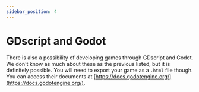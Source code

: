 ```yaml
---
sidebar_position: 4
---
```


# GDscript and Godot

There is also a possibility of developing games through GDscript and Godot. We don't know as much about these as the previous listed, but it is definitely possible. You will need to export your game as a `.html` file though. You can access their documents at [https://docs.godotengine.org/](https://docs.godotengine.org/).